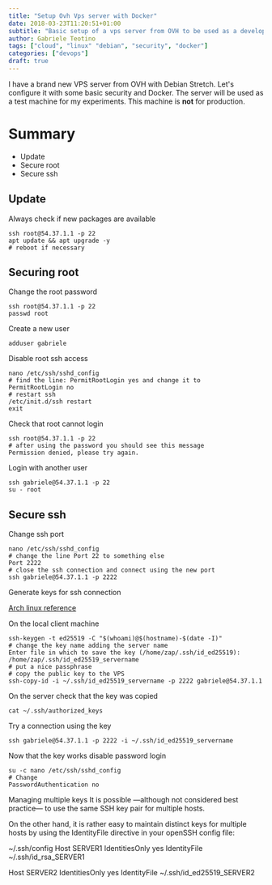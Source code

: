 ```yaml
---
title: "Setup Ovh Vps server with Docker"
date: 2018-03-23T11:20:51+01:00
subtitle: "Basic setup of a vps server from OVH to be used as a development machine with Docker"
author: Gabriele Teotino
tags: ["cloud", "linux" "debian", "security", "docker"]
categories: ["devops"]
draft: true
---
```


I have a brand new VPS server from OVH with Debian Stretch. Let's configure it with some basic security and Docker. The server will be used as a test machine for my experiments. This machine is **not** for production.

<!--more-->

# Summary
- Update
- Secure root
- Secure ssh

## Update

Always check if new packages are available
```shell
ssh root@54.37.1.1 -p 22
apt update && apt upgrade -y
# reboot if necessary
```

## Securing root

Change the root password
```shell
ssh root@54.37.1.1 -p 22
passwd root
```

Create a new user
```shell
adduser gabriele
```

Disable root ssh access
```shell
nano /etc/ssh/sshd_config
# find the line: PermitRootLogin yes and change it to
PermitRootLogin no
# restart ssh
/etc/init.d/ssh restart
exit
```

Check that root cannot login
```shell
ssh root@54.37.1.1 -p 22
# after using the password you should see this message
Permission denied, please try again.
```

Login with another user
```shell
ssh gabriele@54.37.1.1 -p 22
su - root
```

## Secure ssh

Change ssh port
```shell
nano /etc/ssh/sshd_config
# change the line Port 22 to something else
Port 2222
# close the ssh connection and connect using the new port
ssh gabriele@54.37.1.1 -p 2222
```

Generate keys for ssh connection

[Arch linux reference](https://wiki.archlinux.org/index.php/SSH_keys)

On the local client machine
```shell
ssh-keygen -t ed25519 -C "$(whoami)@$(hostname)-$(date -I)"
# change the key name adding the server name
Enter file in which to save the key (/home/zap/.ssh/id_ed25519): /home/zap/.ssh/id_ed25519_servername
# put a nice passphrase
# copy the public key to the VPS
ssh-copy-id -i ~/.ssh/id_ed25519_servername -p 2222 gabriele@54.37.1.1
```

On the server check that the key was copied
```shell
cat ~/.ssh/authorized_keys
```

Try a connection using the key
```shell
ssh gabriele@54.37.1.1 -p 2222 -i ~/.ssh/id_ed25519_servername
```

Now that the key works disable password login
```shell
su -c nano /etc/ssh/sshd_config
# Change
PasswordAuthentication no
```

Managing multiple keys
It is possible —although not considered best practice— to use the same SSH key pair for multiple hosts.

On the other hand, it is rather easy to maintain distinct keys for multiple hosts by using the IdentityFile directive in your openSSH config file:

~/.ssh/config
Host SERVER1
   IdentitiesOnly yes
   IdentityFile ~/.ssh/id_rsa_SERVER1

Host SERVER2
   IdentitiesOnly yes
   IdentityFile ~/.ssh/id_ed25519_SERVER2
